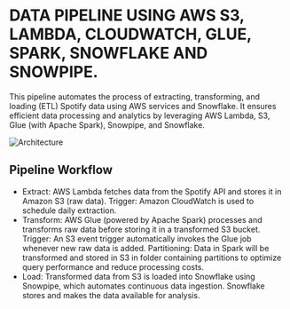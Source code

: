 # DATA PIPELINE USING AWS S3, LAMBDA, CLOUDWATCH, GLUE, SPARK, SNOWFLAKE AND SNOWPIPE.
This pipeline automates the process of extracting, transforming, and loading (ETL) Spotify data using AWS services and Snowflake. It ensures efficient data processing and analytics by leveraging AWS Lambda, S3, Glue (with Apache Spark), Snowpipe, and Snowflake.

![Architecture](https://github.com/MeenaGandham/Spotify_Datapipelines/blob/main/spotify04_usingAWSGLUE,SPARK,SNOWFLAKE/glue_spark%202.png?raw=true)

## Pipeline Workflow
- Extract: AWS Lambda fetches data from the Spotify API and stores it in Amazon S3 (raw data). Trigger: Amazon CloudWatch is used to schedule daily extraction.
- Transform: AWS Glue (powered by Apache Spark) processes and transforms raw data before storing it in a transformed S3 bucket. Trigger: An S3 event trigger automatically invokes the Glue job whenever new raw data is added. Partitioning: Data in Spark will be transformed and stored in S3 in folder containing partitions to optimize query performance and reduce processing costs.
- Load: Transformed data from S3 is loaded into Snowflake using Snowpipe, which automates continuous data ingestion. Snowflake stores and makes the data available for analysis.
